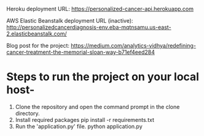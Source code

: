 Heroku deployment URL: https://personalized-cancer-api.herokuapp.com

AWS Elastic Beanstalk deployment URL (inactive): http://personalizedcancerdiagnosis-env.eba-mqtnsamu.us-east-2.elasticbeanstalk.com/

Blog post for the project: https://medium.com/analytics-vidhya/redefining-cancer-treatment-the-memorial-sloan-way-b71ef4eed284

# Steps to run the project on your local host-
1. Clone the repository and open the command prompt in the clone directory.
2. Install required packages pip install -r requirements.txt
3. Run the 'application.py' file. python application.py
